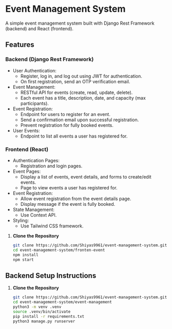 # Event Management System

A simple event management system built with Django Rest Framework (backend) and React (frontend).

## Features

### Backend (Django Rest Framework)
- User Authentication:
  - Register, log in, and log out using JWT for authentication.
  - On first registration, send an OTP verification email.
- Event Management:
  - RESTful API for events (create, read, update, delete).
  - Each event has a title, description, date, and capacity (max participants).
- Event Registration:
  - Endpoint for users to register for an event.
  - Send a confirmation email upon successful registration.
  - Prevent registration for fully booked events.
- User Events:
  - Endpoint to list all events a user has registered for.

### Frontend (React)
- Authentication Pages:
  - Registration and login pages.
- Event Pages:
  - Display a list of events, event details, and forms to create/edit events.
  - Page to view events a user has registered for.
- Event Registration:
  - Allow event registration from the event details page.
  - Display message if the event is fully booked.
- State Management:
  - Use Context API.
- Styling:
  - Use Tailwind CSS framework.

1. **Clone the Repository**
   ```sh
   git clone https://github.com/Shiyas9961/event-management-system.git
   cd event-management-system/fronten-event
   npm install
   npm start

## Backend Setup Instructions

1. **Clone the Repository**
   ```sh
   git clone https://github.com/Shiyas9961/event-management-system.git
   cd event-management-system/event-management
   python3 -m venv .venv
   source .venv/bin/activate
   pip install -r requirements.txt
   python3 manage.py runserver